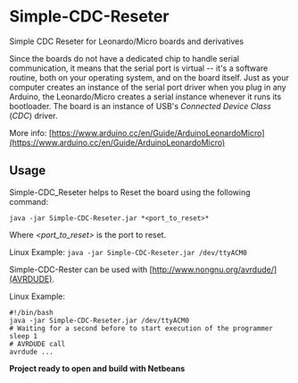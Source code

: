 # Simple-CDC-Reseter
Simple CDC Reseter for Leonardo/Micro boards and derivatives

Since the boards do not have a dedicated chip to handle serial communication, it means that the serial port is virtual -- it's a software routine, both on your operating system, and on the board itself. Just as your computer creates an instance of the serial port driver when you plug in any Arduino, the Leonardo/Micro creates a serial instance whenever it runs its bootloader. The board is an instance of USB's *Connected Device Class* (*CDC*) driver.

More info: [https://www.arduino.cc/en/Guide/ArduinoLeonardoMicro](https://www.arduino.cc/en/Guide/ArduinoLeonardoMicro)

## Usage

Simple-CDC_Reseter helps to Reset the board using the following command:

`java -jar Simple-CDC-Reseter.jar *<port_to_reset>*`

Where *<port_to_reset>* is the port to reset.

Linux Example: `java -jar Simple-CDC-Reseter.jar /dev/ttyACM0`

Simple-CDC-Rester can be used with [http://www.nongnu.org/avrdude/](AVRDUDE).

Linux Example:

```
#!/bin/bash
java -jar Simple-CDC-Reseter.jar /dev/ttyACM0
# Waiting for a second before to start execution of the programmer
sleep 1
# AVRDUDE call
avrdude ...
```

**Project ready to open and build with Netbeans**
